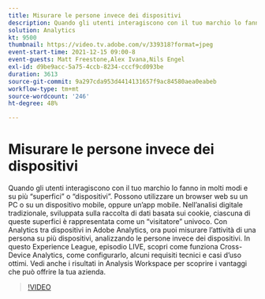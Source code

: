 ```yaml
---
title: Misurare le persone invece dei dispositivi
description: Quando gli utenti interagiscono con il tuo marchio lo fanno in molti modi e su più “superfici” o “dispositivi”. Possono utilizzare un browser web su un PC o su un dispositivo mobile, oppure un’app mobile. Nell’analisi digitale tradizionale, sviluppata sulla raccolta di dati basata sui cookie, ciascuna di queste superfici è rappresentata come un “visitatore” univoco. Con Analytics tra dispositivi in Adobe Analytics, ora puoi misurare l’attività di una persona su più dispositivi, analizzando le persone invece dei dispositivi. In questo Experience League, episodio LIVE, scopri come funziona Cross-Device Analytics, come configurarlo, alcuni requisiti tecnici e casi d’uso ottimi. Vedi anche i risultati in Analysis Workspace per scoprire i vantaggi che può offrire la tua azienda.
solution: Analytics
kt: 9500
thumbnail: https://video.tv.adobe.com/v/339318?format=jpeg
event-start-time: 2021-12-15 09:00-8
event-guests: Matt Freestone,Alex Ivana,Nils Engel
exl-id: d9be9acc-5a75-4ccb-8234-cccf9cd093be
duration: 3613
source-git-commit: 9a297cda953d4414131657f9ac84580aea0eabeb
workflow-type: tm+mt
source-wordcount: '246'
ht-degree: 48%

---
```


# Misurare le persone invece dei dispositivi

Quando gli utenti interagiscono con il tuo marchio lo fanno in molti modi e su più “superfici” o “dispositivi”. Possono utilizzare un browser web su un PC o su un dispositivo mobile, oppure un’app mobile. Nell’analisi digitale tradizionale, sviluppata sulla raccolta di dati basata sui cookie, ciascuna di queste superfici è rappresentata come un “visitatore” univoco. Con Analytics tra dispositivi in Adobe Analytics, ora puoi misurare l’attività di una persona su più dispositivi, analizzando le persone invece dei dispositivi. In questo Experience League, episodio LIVE, scopri come funziona Cross-Device Analytics, come configurarlo, alcuni requisiti tecnici e casi d’uso ottimi. Vedi anche i risultati in Analysis Workspace per scoprire i vantaggi che può offrire la tua azienda.


>[!VIDEO](https://video.tv.adobe.com/v/339318/?quality=12&learn=on)
